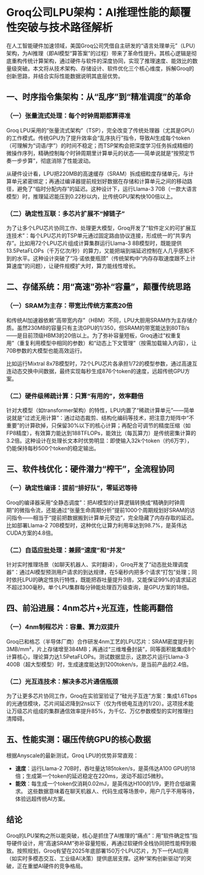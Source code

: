 # Groq公司LPU架构：AI推理性能的颠覆性突破与技术路径解析
在人工智能硬件加速领域，美国Groq公司凭借自主研发的“语言处理单元”（LPU）架构，为AI推理（即AI模型“算答案”的过程）带来了革命性提升。其核心逻辑是彻底重构传统计算架构，通过硬件与软件的深度协同，实现了推理速度、能效比的数量级突破。本文将从技术架构、存储设计、软件优化三个核心维度，拆解Groq的创新思路，并结合实际性能数据说明其底层优势。


## 一、时序指令集架构：从“乱序”到“精准调度”的革命
### （一）张量流式处理：每个时钟周期都算得准
Groq LPU采用的“张量流式架构”（TSP），完全改变了传统处理器（尤其是GPU）的工作模式。传统GPU为了提升效率会“乱序执行”指令，导致AI生成每个token（可理解为“词语/字”）的时间不稳定；而TSP架构会把深度学习任务拆成精细的微操作序列，精确控制每个时钟周期里计算单元的状态——简单说就是“按预定节奏一步步算”，彻底消除了性能波动。

从硬件设计看，LPU把220MB的高速缓存（SRAM）拆成细粒度存储单元，与计算单元紧密绑定；再通过编译器提前规划好数据在存储和计算单元之间的移动路径，避免了“临时分配内存”的延迟。这种设计下，运行Llama-3 70B（一款大语言模型）时，推理延迟能压到0.22秒以内，比传统GPU架构快100倍以上。

### （二）确定性互联：多芯片扩展不“掉链子”
为了让多个LPU芯片协同工作、处理更大模型，Groq开发了“软件定义的可扩展互连技术”：每个LPU芯片的TSP单元通过固定路由协议连接，形成统一的“共享内存”。比如用72个LPU芯片组成计算集群运行Llama-3 8B模型时，既能提供13.5PetaFLOPs（千万亿次/秒）的算力，又能把端到端延迟控制在人几乎感知不到的水平。这种设计突破了“冯·诺依曼瓶颈”（传统架构中“内存存取速度跟不上计算速度”的问题），让硬件规模扩大时，算力能线性增长。


## 二、存储系统：用“高速”弥补“容量”，颠覆传统思路
### （一）SRAM为主存：带宽比传统方案高20倍
和传统AI加速器依赖“高带宽内存”（HBM）不同，LPU大胆用SRAM作为主存储介质。虽然230MB的容量只有主流GPU的1/350，但SRAM的带宽能达到80TB/s——是目前顶级HBM3的20倍以上。为了弥补容量短板，Groq通过“权重复用”（重复利用模型中相同的参数）和“动态上下文管理”（按需加载输入内容），让70B参数的大模型也能高效运行。

比如运行Mixtral 8x7B模型时，72个LPU芯片各承担1/72的模型参数，通过高速互连动态交换中间数据，最终实现每秒生成876个token的速度，远超传统GPU方案。

### （二）硬件级稀疏计算：只算“有用的”，效率翻倍
针对大模型（如transformer架构）的特性，LPU内置了“稀疏计算单元”——简单说就是“过滤无用计算”：通过动态裁剪、结构化编码等技术，把注意力矩阵中“不重要”的计算砍掉，只保留30%以下的核心计算；再配合可调节的精度压缩（如FP8精度），有效算力能达到188TFLOPs，能效比（每瓦算力）是传统密集计算的3.2倍。这种设计在处理长文本时优势明显：即使输入32k个token（约6万字），仍能保持每秒500个token的稳定输出。


## 三、软件栈优化：硬件潜力“榨干”，全流程协同
### （一）确定性编译：提前“排好队”，零延迟等待
Groq的编译器采用“全静态调度”：把AI模型的计算逻辑转换成“精确到时钟周期”的微指令流，还能通过“张量生命周期分析”提前1000个周期规划好SRAM的访问指令——相当于“提前把数据搬到计算单元旁边”，完全隐藏了内存存取的延迟。比如部署Llama-2 70B模型时，这种优化让算力利用率达到98.7%，是英伟达CUDA方案的4.8倍。

### （二）自适应批处理：兼顾“速度”和“并发”
针对实时推理场景（如聊天机器人、实时翻译），Groq开发了“动态批处理调度器”：通过AI模型预测用户请求的到达规律，在5毫秒内把多个请求“打包”处理；同时依托LPU的确定性执行特性，既能把吞吐量提升3倍，又能保证99%的请求延迟不超过300毫秒。单个LPU集群每分钟能处理百万级查询，是GPU方案的18倍。


## 四、前沿进展：4nm芯片+光互连，性能再翻倍
### （一）4nm制程芯片：容量、算力双提升
Groq已和格芯（半导体厂商）合作研发4nm工艺的LPU芯片：SRAM密度提升到3MB/mm²，片上存储增至384MB；再通过“三维堆叠封装”，同等面积能集成8个计算核心，理论算力达1.5PetaFLOPs。测试数据显示，这款芯片运行Llama-3 400B（超大型模型）时，生成速度能达到1200token/s，是当前产品的2.4倍。

### （二）光互连技术：解决多芯片通信瓶颈
为了让更多芯片协同工作，Groq在实验室验证了“硅光子互连”方案：集成1.6Tbps的光通信模块，芯片间延迟降到2ns以下（仅为传统电互连的1/20）。这项技术能让万级芯片组成的集群通信效率提升85%，为千亿、万亿参数模型的实时推理扫清障碍。


## 五、性能实测：碾压传统GPU的核心数据
根据Anyscale的最新测试，Groq LPU的优势非常直观：
- **速度**：运行Llama-2 70B时，吞吐量达185token/s，是英伟达A100 GPU的18倍；生成第一个token的延迟稳定在220ms，波动不超过5微秒。
- **能效**：每生成一个token仅消耗0.02mJ，是英伟达H100的1/9，更符合低碳需求。
这些数据意味着在聊天机器人、代码生成等场景中，用户几乎不用等待，体验远超传统AI方案。


## 结论
Groq的LPU架构之所以能突破，核心是抓住了AI推理的“痛点”：用“软件确定性”指导硬件设计，用“高速SRAM”弥补容量短板，再通过软硬件全栈协同把性能榨到极致。按照规划，Groq有望在2025年底部署150万个LPU芯片，为下一代AI应用（如实时多模态交互、工业级AI决策）提供底层支撑。这种“架构创新驱动”的突破，正在重塑AI硬件的竞争格局。